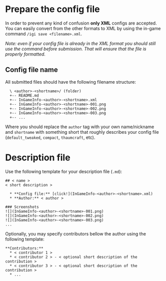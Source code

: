# Prepare the config file
In order to prevent any kind of confusion **only XML** configs are accepted. You can easily convert from the other formats to XML by using the in-game command `/igi save <filename>.xml`.

*Note: even if your config file is already in the XML format you should still use the command before submission. That will ensure that the file is properly formatted.*

## Config file name
All submitted files should have the following filename structure:

```
  \ <author>-<shortname>/ (folder)
  +-- README.md
  +-- InGameInfo-<author>-<shortname>.xml
  +-- InGameInfo-<author>-<shortname>-001.png
  +-- InGameInfo-<author>-<shortname>-002.png
  +-- InGameInfo-<author>-<shortname>-003.png
  +-- ...
```

Where you should replace the `author` tag with your own name/nickname and `shortname` with something short that roughly describes your config file (`default_tweaked`, `compact`, `thaumcraft`, etc).

# Description file
Use the following template for your description file (`.md`):
```
## < name >
< short description >

  * **Config file:** [click!](InGameInfo-<author>-<shortname>.xml)
  * **Author:** < author >

### Screenshots
![](InGameInfo-<author>-<shortname>-001.png)
![](InGameInfo-<author>-<shortname>-002.png)
![](InGameInfo-<author>-<shortname>-003.png)
...
```

Optionally, you may specify contributors bellow the author using the following template:
```
**Contributors:**
  * < contributor 1 >
  * < contributor 2 > - < optional short description of the contribution >
  * < contributor 3 > - < optional short description of the contribution >
  * ...
```
